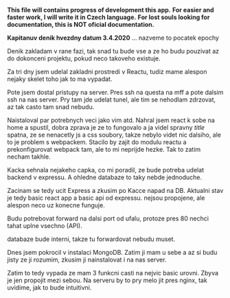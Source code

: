 **This file will contains progress of development this app.**
**For easier and faster work, I will write it in Czech language.**
**For lost souls looking for documentation, this is NOT oficial documentation.**

**Kapitanuv denik hvezdny datum 3.4.2020**
... nazveme to pocatek epochy

Denik zakladam v rane fazi,
tak snad tu bude vse a ze ho budu pouzivat az do dokonceni projektu,
pokud neco takoveho existuje.

Za tri dny jsem udelal zakladni prostredi v Reactu, 
tudiz mame alespon nejaky skelet toho jak to ma vypadat.

Pote jsem dostal pristupy na server.
Pres ssh na questa na mff a pote dalsim ssh na nas server.
Pry tam jde udelat tunel, ale tim se nehodlam zdrzovat,
az tak casto tam snad nebudu.

Naistaloval par potrebnych veci jako vim atd.
Nahral jsem react k sobe na home a spustil,
dobra zprava je ze to fungovalo a ja videl spravny *title*
spatna, ze se nenacetly js a css soubory, takze 
nebylo videt nic dalsiho, ale to je problem s webpackem.
Stacilo by zajit do modulu reactu a prekonfigurovat webpack tam,
ale to mi neprijde hezke. Tak to zatim necham takhle.

Kacka sehnala nejakeho capka, co mi poradil, ze
bude potreba udelat backend v expressu.
A ohledne databaze to taky nebde jednoduche.

Zacinam se tedy ucit Express a zkusim po Kacce napad na DB.
Aktualni stav je tedy basic react app a basic api od expressu.
nejsou propojene, ale alespon neco uz konecne funguje.

Budu potrebovat forward na dalsi port od ufalu, protoze pres 80
nechci tahat uplne vsechno (API).

databaze bude interni, takze tu forwardovat nebudu muset.



Dnes jsem pokrocil v instalaci MongoDB.
Zatim ji mam u sebe a az si budu jisty ze ji rozumim,
zkusim ji nainstalovat i na nas server.

Zatim to tedy vypada ze mam 3 funkcni casti na nejvic basic urovni.
Zbyva je jen propojit mezi sebou.
Na serveru by to pry melo jit pres nginx, tak uvidime, jak to bude intuitivni.
